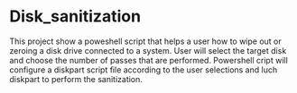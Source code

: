 # Disk_sanitization
This project show a poweshell script that helps a user how to wipe out or zeroing a disk drive connected to a system.
User will select the target disk and choose the number of passes that are performed. Powershell cript will configure a diskpart script file according to the user selections and luch diskpart to perform the sanitization.
